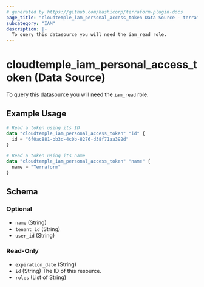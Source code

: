 ```yaml
---
# generated by https://github.com/hashicorp/terraform-plugin-docs
page_title: "cloudtemple_iam_personal_access_token Data Source - terraform-provider-cloudtemple"
subcategory: "IAM"
description: |-
  To query this datasource you will need the iam_read role.
---
```


# cloudtemple_iam_personal_access_token (Data Source)

To query this datasource you will need the `iam_read` role.

## Example Usage

```terraform
# Read a token using its ID
data "cloudtemple_iam_personal_access_token" "id" {
  id = "6f0ac881-bb3d-4c0b-8276-d38f71aa392d"
}

# Read a token using its name
data "cloudtemple_iam_personal_access_token" "name" {
  name = "Terraform"
}
```

<!-- schema generated by tfplugindocs -->
## Schema

### Optional

- `name` (String)
- `tenant_id` (String)
- `user_id` (String)

### Read-Only

- `expiration_date` (String)
- `id` (String) The ID of this resource.
- `roles` (List of String)


